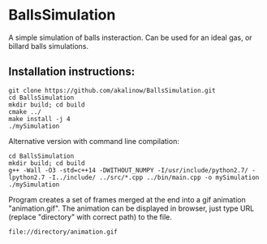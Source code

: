 # BallsSimulation
A simple simulation of balls insteraction. Can be used for an ideal gas, or billard balls simulations. 

## Installation instructions:
```
git clone https://github.com/akalinow/BallsSimulation.git
cd BallsSimulation
mkdir build; cd build
cmake ../
make install -j 4
./mySimulation
```

Alternative version with command line compilation:
```
cd BallsSimulation
mkdir build; cd build
g++ -Wall -O3 -std=c++14 -DWITHOUT_NUMPY -I/usr/include/python2.7/ -lpython2.7 -I../include/ ../src/*.cpp ../bin/main.cpp -o mySimulation
./mySimulation
```


Program creates a set of frames merged at the end into a gif animation "animation.gif".
The animation can be displayed in browser, just type URL (replace "directory" with correct path)
to the file.

```
file://directory/animation.gif
```
